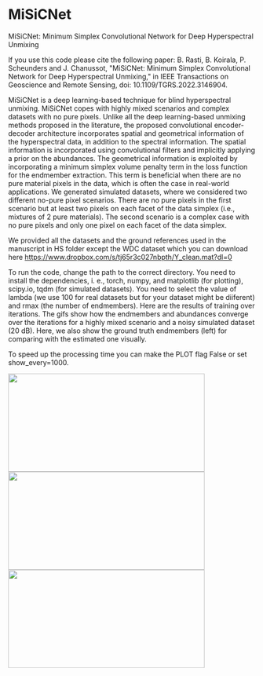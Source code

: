 # MiSiCNet
MiSiCNet: Minimum Simplex Convolutional Network for Deep Hyperspectral Unmixing

If you use this code please cite the following paper: B. Rasti, B. Koirala, P. Scheunders and J. Chanussot, "MiSiCNet: Minimum Simplex Convolutional Network for Deep Hyperspectral Unmixing," in IEEE Transactions on Geoscience and Remote Sensing, doi: 10.1109/TGRS.2022.3146904.

MiSiCNet is a deep learning-based technique for blind hyperspectral unmixing. MiSiCNet copes with highly mixed scenarios and complex datasets with no pure pixels. Unlike all the deep learning-based unmixing methods proposed in the literature, the proposed convolutional encoder-decoder architecture incorporates spatial and geometrical information of the hyperspectral data, in addition to the spectral information. The spatial information is incorporated using convolutional filters and implicitly applying a prior on the abundances. The geometrical information is exploited by incorporating a minimum simplex volume penalty term in the loss function for the endmember extraction. This term is beneficial when there are no pure material pixels in the data, which is often the case in real-world applications. We generated simulated datasets, where we considered two different no-pure pixel scenarios. There are no pure pixels in the first scenario but at least two pixels on each facet of the data simplex (i.e., mixtures of 2 pure materials). The second scenario is a complex case with no pure pixels and only one pixel on each facet of the data simplex.

We provided all the datasets and the ground references used in the manuscript in HS folder except the WDC dataset which you can download here https://www.dropbox.com/s/tj65r3c027nbpth/Y_clean.mat?dl=0

To run the code, change the path to the correct directory. You need to install the dependencies, i. e., torch, numpy, and matplotlib (for plotting), scipy.io, tqdm (for simulated datasets). You need to select the value of lambda (we use 100 for real datasets but for your dataset might be diiferent) and rmax (the number of endmembers). Here are the results of training over iterations. The gifs show how the endmembers and abundances converge over the iterations for a highly mixed scenario and a noisy simulated dataset (20 dB). Here, we also show the ground truth endmembers (left) for comparing with the estimated one visually.  

To speed up the processing time you can make the PLOT flag False or set show_every=1000.


<img src="https://user-images.githubusercontent.com/61419984/151823999-119f1597-7d44-4b78-8ad7-190b9540d8c7.png" width="400" height="200"><img src="https://user-images.githubusercontent.com/61419984/151020437-d22dc981-2a46-44de-9ef9-a3dd09873b14.gif" width="400" height="200"><img src="https://user-images.githubusercontent.com/61419984/151022010-822e93ab-65b9-4376-b168-c626b2a253bb.gif" width="400" height="200">




